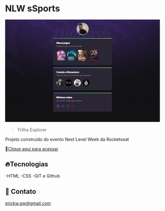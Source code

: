 # NLW sSports

![preview](./.github/preview.png)

> Trilha Explorer

Projeto construído do evento Next Level Week da Rocketseat

🔗[Clique aqui para acessar](https://ErickWillians.github.io/nlw-esports)

## 🔥Tecnologias

-HTML
-CSS
-GIT e Github

## 💙 Contato

erickw.gw@gmail.com